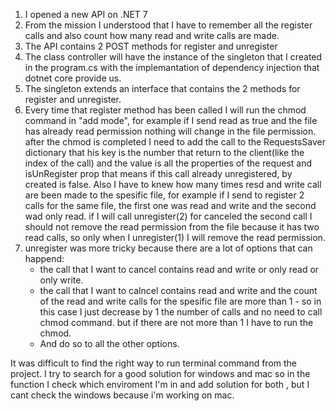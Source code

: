 1.  I opened a new API on .NET 7 
2.  From the mission I understood that I have to remember all the register calls and also count how many read and write calls are made. 
3.  The API contains 2 POST methods for register and unregister 
4.  The class controller will have the instance of the singleton that I created in the program.cs
    with the implemantation of dependency injection that dotnet core provide us. 
5.  The singleton extends an interface that contains the 2 methods for register and unregister. 
6.  Every time that register method has been called I will run the chmod command in "add mode", for example
    if I send read as true and the file has already read permission nothing will change in the file permission. 
    after the chmod is completed I need to add the call to the RequestsSaver dictionary that his key is the number that
    return to the client(like the index of the call) and the value is all the properties of the request and isUnRegister prop
    that means if this call already unregistered, by created is false. 
    Also I have to knew how many times resd and write call are been made to the spesific file, for example
    if I send to register 2 calls for the same file, the first one was read and write and the second wad only read.
    if I will call unregister(2) for canceled the second call I should not remove the read permission from the file
    because it has two read calls, so only when I unregister(1) I will remove the read permission. 
7.  unregister was more tricky because there are a lot of options that can happend: 
    *   the call that I want to cancel contains read and write or only read or only write. 
    *   the call that I want to calncel contains read and write and the count of the read and write calls for the spesific
        file are more than 1 - so in this case I just decrease by 1 the number of calls and no need to call chmod command.
        but if there are not more than 1 I have to run the chmod.
    *   And do so to all the other options.

It was difficult to find the right way to run terminal command from the project.
I try to search for a good solution for windows and mac so in the function I check which enviroment
I'm in and add solution for both , but I cant check the windows because i'm working on mac.